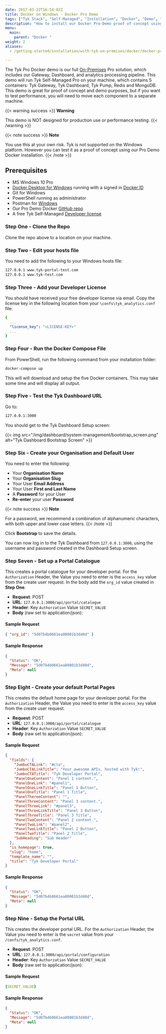 ```yaml
---
date: 2017-03-22T16:54:02Z
title: Docker on Windows - Docker Pro Demo
tags: ["Tyk Stack", "Self-Managed", "Installation", "Docker", "Demo", "Windows"]
description: "How to install our Docker Pro-Demo proof of concept using Docker on Windows"
menu:
  main:
    parent: "Docker "
weight: 2
aliases:
  - /getting-started/installation/with-tyk-on-premises/docker/docker-pro-demo/docker-pro-demo-windows/

---
```


The Tyk Pro Docker demo is our full [On-Premises](https://tyk.io/api-gateway/on-premise/) Pro solution, which includes our Gateway, Dashboard, and analytics processing pipeline. This demo will run Tyk Self-Managed Pro on your machine, which contains 5 containers: Tyk Gateway, Tyk Dashboard, Tyk Pump, Redis and MongoDB. This demo is great for proof of concept and demo purposes, but if you want to test performance, you will need to move each component to a separate machine.

{{< warning success >}}
**Warning**  

This demo is NOT designed for production use or performance testing. 
{{< /warning >}}

{{< note success >}}
**Note**  

You use this at your own risk. Tyk is not supported on the Windows platform. However you can test it as a proof of concept using our Pro Demo Docker installation.
{{< /note >}}

## Prerequisites

- MS Windows 10 Pro
- [Docker Desktop for Windows](https://docs.docker.com/docker-for-windows/install/) running with a signed in [Docker ID](https://docs.docker.com/docker-id/)
- Git for Windows
- PowerShell running as administrator
- Postman for [Windows](https://www.getpostman.com/downloads/)
- Our Pro Demo Docker [GitHub repo](https://github.com/TykTechnologies/tyk-pro-docker-demo)
- A free Tyk Self-Managed [Developer license](https://tyk.io/product/tyk-on-premises-free-edition/)

### Step One - Clone the Repo

Clone the repo above to a location on your machine.

### Step Two - Edit your hosts file

You need to add the following to your Windows hosts file:

```bash
127.0.0.1 www.tyk-portal-test.com
127.0.0.1 www.tyk-test.com
```

### Step Three - Add your Developer License

You should have received your free developer license via email. Copy the license key in the following location from your `\confs\tyk_analytics.conf` file:

```yaml
{
  ...
  "license_key": "<LICENSE-KEY>"
  ...
}
```

### Step Four - Run the Docker Compose File

From PowerShell, run the following command from your installation folder:

```bash
docker-compose up
```

This will will download and setup the five Docker containers. This may take some time and will display all output.

### Step Five - Test the Tyk Dashboard URL

Go to:

```bash
127.0.0.1:3000
```

You should get to the Tyk Dashboard Setup screen:

{{< img src="/img/dashboard/system-management/bootstrap_screen.png" alt="Tyk Dashboard Bootstrap Screen" >}}

### Step Six - Create your Organisation and Default User

You need to enter the following:

- Your **Organisation Name**
- Your **Organisation Slug**
- Your User **Email Address**
- Your User **First and Last Name**
- A **Password** for your User
- **Re-enter** your user **Password**

{{< note success >}}
**Note**  

For a password, we recommend a combination of alphanumeric characters, with both upper and lower case
letters.
{{< /note >}}

Click **Bootstrap** to save the details.

You can now log in to the Tyk Dashboard from `127.0.0.1:3000`, using the username and password created in the Dashboard Setup screen.

### Step Seven - Set up a Portal Catalogue

This creates a portal catalogue for your developer portal. For the `Authorization` Header, the Value you need to enter is the `access_key` value from the create user request. In the body add the `org_id` value created in **Step One**.

- **Request**: POST
- **URL**: `127.0.0.1:3000/api/portal/catalogue`
- **Header**: Key `Authorzation` Value `SECRET_VALUE`
- **Body** (raw set to application/json):

#### Sample Request

```json
{ "org_id": "5d07b4b0661ea80001b3d40d" }
```

#### Sample Response

```json
{
  "Status": "OK",
  "Message": "5d07b4b0661ea80001b3d40d",
  "Meta": null
}
```

### Step Eight - Create your default Portal Pages

This creates the default home page for your developer portal. For the `Authorization` Header, the Value you need to enter is the `access_key` value from the create user request.

- **Request**: POST
- **URL**: `127.0.0.1:3000/api/portal/catalogue`
- **Header**: Key `Authorzation` Value `SECRET_VALUE`
- **Body** (raw set to application/json):

#### Sample Request

```json
{
  "fields": {
    "JumboCTALink": "#cta",
    "JumboCTALinkTitle": "Your awesome APIs, hosted with Tyk!",
    "JumboCTATitle": "Tyk Developer Portal",
    "PanelOneContent": "Panel 1 content.",
    "PanelOneLink": "#panel1",
    "PanelOneLinkTitle": "Panel 1 Button",
    "PanelOneTitle": "Panel 1 Title",
    "PanelThereeContent": "",
    "PanelThreeContent": "Panel 3 content.",
    "PanelThreeLink": "#panel3",
    "PanelThreeLinkTitle": "Panel 3 Button",
    "PanelThreeTitle": "Panel 3 Title",
    "PanelTwoContent": "Panel 2 content.",
    "PanelTwoLink": "#panel2",
    "PanelTwoLinkTitle": "Panel 2 Button",
    "PanelTwoTitle": "Panel 2 Title",
    "SubHeading": "Sub Header"
  },
  "is_homepage": true,
  "slug": "home",
  "template_name": "",
  "title": "Tyk Developer Portal"
}
```

#### Sample Response

```json
{
  "Status": "OK",
  "Message": "5d07b4b0661ea80001b3d40d",
  "Meta": null
}
```

### Step Nine - Setup the Portal URL

This creates the developer portal URL. For the `Authorization` Header, the Value you need to enter is the `secret` value from your `/confs/tyk_analytics.conf`.

- **Request**: POST
- **URL**: `127.0.0.1:3000/api/portal/configuration`
- **Header**: Key `Authorzation` Value `SECRET_VALUE`
- **Body** (raw set to application/json):

#### Sample Request

```yaml
{SECRET_VALUE}
```

#### Sample Response

```json
{
  "Status": "OK",
  "Message": "5d07b4b0661ea80001b3d40d",
  "Meta": null
}
```
